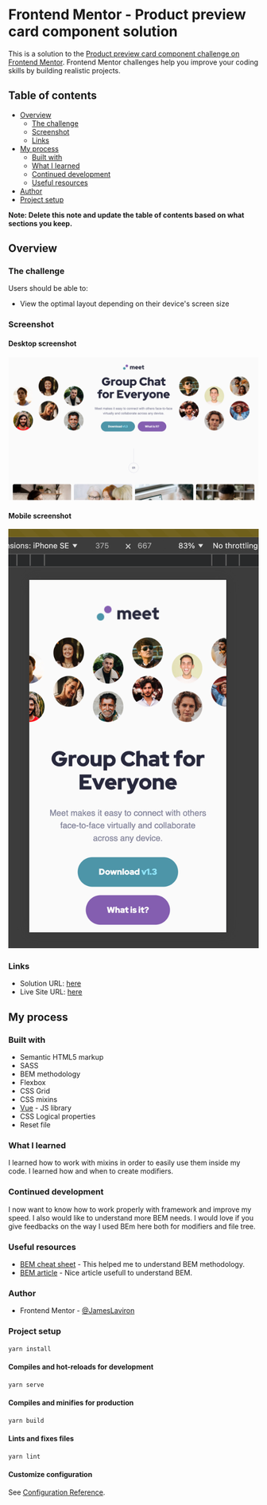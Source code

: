 # Frontend Mentor - Product preview card component solution

This is a solution to the [Product preview card component challenge on Frontend Mentor](https://www.frontendmentor.io/challenges/product-preview-card-component-GO7UmttRfa). Frontend Mentor challenges help you improve your coding skills by building realistic projects.

## Table of contents

- [Overview](#overview)
  - [The challenge](#the-challenge)
  - [Screenshot](#screenshot)
  - [Links](#links)
- [My process](#my-process)
  - [Built with](#built-with)
  - [What I learned](#what-i-learned)
  - [Continued development](#continued-development)
  - [Useful resources](#useful-resources)
- [Author](#author)
- [Project setup](#project-setup)

**Note: Delete this note and update the table of contents based on what sections you keep.**

## Overview

### The challenge

Users should be able to:

- View the optimal layout depending on their device's screen size

### Screenshot

#### Desktop screenshot

![desktop screenshot](./public/images/screenshot-desktop.png)

#### Mobile screenshot

![mobile screenshot](./public/images/screenshot-mobile.png)

### Links

- Solution URL: [here](https://www.frontendmentor.io/solutions/responsive-testimonials-using-grid-wJWiGYZN6K)
- Live Site URL: [here](https://jameslaviron.github.io/meet-landing-page/)

## My process

### Built with

- Semantic HTML5 markup
- SASS
- BEM methodology
- Flexbox
- CSS Grid
- CSS mixins
- [Vue](https://vuejs.org/) - JS library
- CSS Logical properties
- Reset file

### What I learned

I learned how to work with mixins in order to easily use them inside my code. I learned how and when to create modifiers.

### Continued development

I now want to know how to work properly with framework and improve my speed. I also would like to understand more BEM needs. I would love if you give feedbacks on the way I used BEm here both for modifiers and file tree.

### Useful resources

- [BEM cheat sheet](https://bem-cheat-sheet.9elements.com/) - This helped me to understand BEM methodology.
- [BEM article](https://sparkbox.com/foundry/bem_by_example) - Nice article usefull to understand BEM.

### Author

- Frontend Mentor - [@JamesLaviron](https://www.frontendmentor.io/profile/JamesLaviron)

### Project setup

```sh
yarn install
```

#### Compiles and hot-reloads for development

```sh
yarn serve
```

#### Compiles and minifies for production

```sh
yarn build
```

#### Lints and fixes files

```sh
yarn lint
```

#### Customize configuration

See [Configuration Reference](https://cli.vuejs.org/config/).
